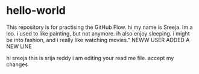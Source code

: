 # hello-world
This repository is for practising the GitHub Flow.
hi my name is Sreeja. Im a leo. i used to like painting, but not anymore. ih also enjoy sleeping. i might be into fashion, and i really like watching movies."
NEWW USER ADDED A NEW LINE


hi sreeja 
this is srija reddy i am editing your read me file. accept my changes
